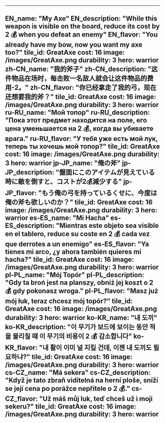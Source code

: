 ---

EN_name: "My Axe"
EN_description: "While this weapon is visible on the board, reduce its cost by 2 💰 when you defeat an enemy"
EN_flavor: "You already have my bow, now you want my axe too?"
tile_id: GreatAxe
cost: 16
image: /images/GreatAxe.png
durability: 3
hero: warrior
zh-CN_name: "我的斧子"
zh-CN_description: "这件物品在场时，每击败一名敌人就会让这件物品的费用-2。"
zh-CN_flavor: "你已经拿走了我的弓，现在还想要我的斧？"
tile_id: GreatAxe
cost: 16
image: /images/GreatAxe.png
durability: 3
hero: warrior
ru-RU_name: "Мой топор"
ru-RU_description: "Пока этот предмет находится на поле, его цена уменьшается на 2 💰, когда вы убиваете врага."
ru-RU_flavor: "У тебя уже есть мой лук, теперь ты хочешь мой топор?"
tile_id: GreatAxe
cost: 16
image: /images/GreatAxe.png
durability: 3
hero: warrior
jp-JP_name: "俺の斧"
jp-JP_description: "盤面にこのアイテムが見えている時に敵を倒すと、コストが2💰減少する"
jp-JP_flavor: "もう俺の弓を持っているくせに、今度は俺の斧も欲しいのか？"
tile_id: GreatAxe
cost: 16
image: /images/GreatAxe.png
durability: 3
hero: warrior
es-ES_name: "Mi Hacha"
es-ES_description: "Mientras este objeto sea visible en el tablero, reduce su coste en 2 💰 cada vez que derrotes a un enemigo"
es-ES_flavor: "Ya tienes mi arco, ¿y ahora también quieres mi hacha?"
tile_id: GreatAxe
cost: 16
image: /images/GreatAxe.png
durability: 3
hero: warrior
pl-PL_name: "Mój Topór"
pl-PL_description: "Gdy ta broń jest na planszy, obniż jej koszt o 2 💰 gdy pokonasz wroga."
pl-PL_flavor: "Masz już mój łuk, teraz chcesz mój topór?"
tile_id: GreatAxe
cost: 16
image: /images/GreatAxe.png
durability: 3
hero: warrior
ko-KR_name: "내 도끼"
ko-KR_description: "이 무기가 보드에 보이는 동안 적을 물리칠 때 이 무기의 비용이 2 💰 감소합니다"
ko-KR_flavor: "내 활이 이미 널 지킬 건데, 이젠 내 도끼도 필요하냐?"
tile_id: GreatAxe
cost: 16
image: /images/GreatAxe.png
durability: 3
hero: warrior
cs-CZ_name: "Má sekera"
cs-CZ_description: "Když je tato zbraň viditelná na herní ploše, sníží se její cena po porážce nepřítele o 2 💰."
cs-CZ_flavor: "Už máš můj luk, teď chceš už i moji sekeru?"
tile_id: GreatAxe
cost: 16
image: /images/GreatAxe.png
durability: 3
hero: warrior
---